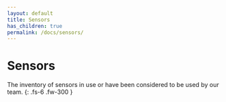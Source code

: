 ```yaml
---
layout: default
title: Sensors
has_children: true
permalink: /docs/sensors/
---
```


# Sensors

The inventory of sensors in use or have been considered to be used by our team.
{: .fs-6 .fw-300 }
